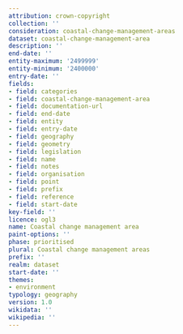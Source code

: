 ```yaml
---
attribution: crown-copyright
collection: ''
consideration: coastal-change-management-areas
dataset: coastal-change-management-area
description: ''
end-date: ''
entity-maximum: '2499999'
entity-minimum: '2400000'
entry-date: ''
fields:
- field: categories
- field: coastal-change-management-area
- field: documentation-url
- field: end-date
- field: entity
- field: entry-date
- field: geography
- field: geometry
- field: legislation
- field: name
- field: notes
- field: organisation
- field: point
- field: prefix
- field: reference
- field: start-date
key-field: ''
licence: ogl3
name: Coastal change management area
paint-options: ''
phase: prioritised
plural: Coastal change management areas
prefix: ''
realm: dataset
start-date: ''
themes:
- environment
typology: geography
version: 1.0
wikidata: ''
wikipedia: ''
---
```

